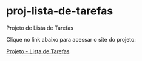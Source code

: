# proj-lista-de-tarefas
 Projeto de Lista de Tarefas

Clique no link abaixo para acessar o site do projeto:

<a href = "https://wendersd.github.io/proj-lista-de-tarefas/">Projeto - Lista de Tarefas</a>